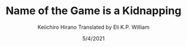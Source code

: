 ---
title: Name of the Game is a Kidnapping
author: Keiichiro Hirano Translated by Eli K.P. William
date: 5/4/2021
layout: ../layouts/BlogPost.astro
genres: ["Mystery"]

bookImageId: 23TRkAcj1TQHDox70Ux6H4
rating: 4
bookLinkUs: https://google.com
bookLinkJp: https://google.com
description:
---